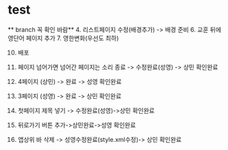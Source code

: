# test
** branch 꼭 확인 바람**
4. 리스트페이지 수정(배경추가) -> 배경 준비
6. 교훈 뒤에 영단어 페이지 추가
7. 영한변화(우선도 최하)

10. 배포


1. 페이지 넘어가면 넘어간 페이지는 소리 종료 -> 수정완료(성영) -> 상민 확인완료
2. 4페이지 (상민) -> 완료 -> 성영 확인완료
3. 3페이지 (성영) -> 완료 -> 상민 확인완료
5. 첫페이지 제목 넣기 -> 수정완료(성영)->상민 확인완료
8. 뒤로가기 버튼 추가->상민완료->성영 확인완료
9. 앱상위 바 삭제 -> 성영수정완료(style.xml수정)-> 상민 확인완료
